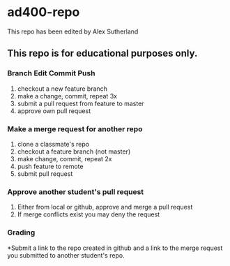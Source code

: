 ad400-repo
==========
This repo has been edited by Alex Sutherland
## This repo is for educational purposes only. 

### Branch Edit Commit Push
  1. checkout a new feature branch
  2. make a change, commit, repeat 3x
  3. submit a pull request from feature to master
  4. approve own pull request

### Make a merge request for another repo
  1. clone a classmate's repo
  2. checkout a feature branch (not master)
  3. make change, commit, repeat 2x
  4. push feature to remote
  5. submit pull request

### Approve another student's pull request
  1. Either from local or github, approve and merge a pull request
  2. If merge conflicts exist you may deny the request

### Grading

*Submit a link to the repo created in github and a link to the merge request you submitted to another student's repo.

